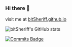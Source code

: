 ### Hi there 👋
visit me at [bitSheriff.github.io](https://bitsheriff.github.io/)

![bitSheriff's GitHub stats](https://github-readme-stats.vercel.app/api?username=bitSheriff&count_private=true&show_icons=true&theme=synthwave)

[![Commits Badge](https://badges.pufler.dev/commits/all/bitSheriff)](https://badges.pufler.dev)

<!--
**bitSheriff/bitSheriff** is a ✨ _special_ ✨ repository because its `README.md` (this file) appears on your GitHub profile.

Here are some ideas to get you started:

- 🔭 I’m currently working on ...
- 🌱 I’m currently learning ...
- 👯 I’m looking to collaborate on ...
- 🤔 I’m looking for help with ...
- 💬 Ask me about ...
- 📫 How to reach me: ...
- 😄 Pronouns: ...
- ⚡ Fun fact: ...
-->
